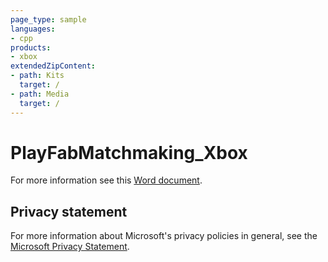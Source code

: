 ```yaml
---
page_type: sample
languages:
- cpp
products:
- xbox
extendedZipContent:
- path: Kits
  target: /
- path: Media
  target: /
---
```


# PlayFabMatchmaking_Xbox

For more information see this [Word document](https://github.com/microsoft/Xbox-GDK-Samples/blob/main/Samples/Live/PlayFabMatchmaking_Xbox/ReadMe.docx).

## Privacy statement

For more information about Microsoft's privacy policies in general, see the [Microsoft Privacy Statement](https://privacy.microsoft.com/privacystatement/).
